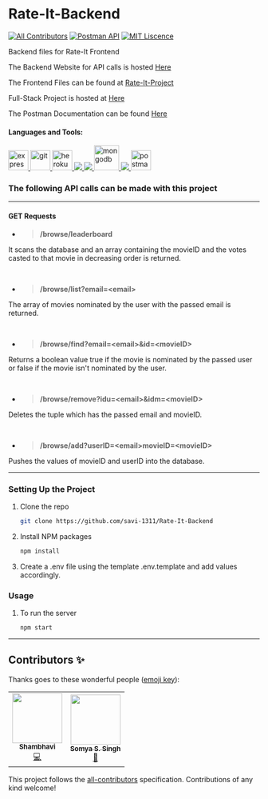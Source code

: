 # Rate-It-Backend 
<!-- ALL-CONTRIBUTORS-BADGE:START - Do not remove or modify this section -->
[![All Contributors](https://img.shields.io/badge/all_contributors-1-orange.svg?style=flat-square)](#contributors-)
[![Postman API](https://img.shields.io/badge/Postman%20API-Documentation-green)](https://documenter.getpostman.com/view/12944522/TW6zFSVx)
[![MIT Liscence](https://img.shields.io/badge/MIT-Liscence-yellow)](https://github.com/savi-1311/Rate-It-Backend/blob/master/LICENSE)
<!--  -->

Backend files for Rate-It Frontend

The Backend Website for API calls is hosted [Here](https://backend-rate-it.herokuapp.com/)

The Frontend Files can be found at [Rate-It-Project](https://github.com/tend2infinity/Rate-It-Project)

Full-Stack Project is hosted at [Here](https://rate-it-project.netlify.app)

The Postman Documentation can be found [Here](https://documenter.getpostman.com/view/12944522/TW6zFSVx)

<h4 align="left">Languages and Tools:</h4>
<p align="left"> <a href="https://expressjs.com" target="_blank"> <img src="https://www.vectorlogo.zone/logos/expressjs/expressjs-ar21.svg" alt="express" height="40"/> </a> <a href="https://git-scm.com/" target="_blank"> <img src="https://www.vectorlogo.zone/logos/git-scm/git-scm-icon.svg" alt="git" width="40" height="40"/> </a> <a href="https://heroku.com" target="_blank"> <img src="https://www.vectorlogo.zone/logos/heroku/heroku-icon.svg" alt="heroku" width="40" height="40"/> </a> <a href="https://www.w3.org/html/" target="_blank"> <img src="https://img.icons8.com/color/48/000000/html-5.png"/> </a> <a href="https://developer.mozilla.org/en-US/docs/Web/JavaScript" target="_blank"> <img src="https://img.icons8.com/color/48/000000/javascript.png"/> </a> <a href="https://www.mongodb.com/" target="_blank"> <img src="https://www.vectorlogo.zone/logos/mongodb/mongodb-icon.svg" alt="mongodb" width="50" height="50"/> </a> <a href="https://nodejs.org" target="_blank"> <img src="https://img.icons8.com/color/48/000000/nodejs.png"/> </a> <a href="https://postman.com" target="_blank"> <img src="https://www.vectorlogo.zone/logos/getpostman/getpostman-icon.svg" alt="postman" width="40" height="40"/> </a></p>


### The following API calls can be made with this project

***

#### GET Requests

* > __/browse/leaderboard__

It scans the database and an array containing the movieID and the votes casted to that movie in decreasing order is returned.

<br>

* > __/browse/list?email=\<email\>__

The array of movies nominated by the user with the passed email is returned.

<br>

* > __/browse/find?email=\<email\>&id=\<movieID\>__

Returns a boolean value true if the movie is nominated by the passed user or false if the movie isn't nominated by the user.

<br>

* > __/browse/remove?idu=\<email\>&idm=\<movieID\>__

Deletes the tuple which has the passed email and movieID.

<br>

* > __/browse/add?userID=\<email\>movieID=\<movieID\>__

Pushes the values of movieID and userID into the database.

***

### Setting Up the Project

1. Clone the repo
   ```sh
   git clone https://github.com/savi-1311/Rate-It-Backend
   ```
2. Install NPM packages
   ```sh
   npm install
   ```
3. Create a .env file using the template .env.template and add values accordingly.
   
### Usage

1.  To run the server
    ```sh 
    npm start 
    ```
***

## Contributors ✨

Thanks goes to these wonderful people ([emoji key](https://allcontributors.org/docs/en/emoji-key)):

<!-- ALL-CONTRIBUTORS-LIST:START - Do not remove or modify this section -->
<!-- prettier-ignore-start -->
<!-- markdownlint-disable -->
<table>
  <tr>
    <td align="center"><a href="https://portfolio-shambhavi.netlify.app/"><img src="https://avatars.githubusercontent.com/u/56017960?v=4?s=100" width="100px;" alt=""/><br /><sub><b>Shambhavi</b></sub></a><br /><a href="https://github.com/savi-1311/Rate-It-Backend/commits?author=savi-1311" title="Code">💻</a></td>
    <td align="center"><a href="https://github.com/tend2infinity"><img src="https://avatars.githubusercontent.com/u/61948033?v=4?s=100" width="100px;" alt=""/><br /><sub><b>Somya S. Singh</b></sub></a><br /><a href="#design-tend2infinity" title="Design">🎨</a></td>
  </tr>
</table>

<!-- markdownlint-restore -->
<!-- prettier-ignore-end -->

<!-- ALL-CONTRIBUTORS-LIST:END -->

This project follows the [all-contributors](https://github.com/all-contributors/all-contributors) specification. Contributions of any kind welcome!

